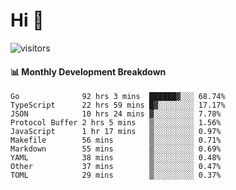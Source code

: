 # Hi 👋
 
![visitors](https://visitor-badge.glitch.me/badge?page_id=sorcererxw.sorcererx)

#### 📊 Monthly Development Breakdown

<!--START_SECTION:waka-->
```text
Go              92 hrs 3 mins  ██████▓░░░ 68.74%
TypeScript      22 hrs 59 mins █▓░░░░░░░░ 17.17%
JSON            10 hrs 24 mins ▓░░░░░░░░░ 7.78%
Protocol Buffer 2 hrs 5 mins   ▒░░░░░░░░░ 1.56%
JavaScript      1 hr 17 mins   ▒░░░░░░░░░ 0.97%
Makefile        56 mins        ▒░░░░░░░░░ 0.71%
Markdown        55 mins        ▒░░░░░░░░░ 0.69%
YAML            38 mins        ▒░░░░░░░░░ 0.48%
Other           37 mins        ▒░░░░░░░░░ 0.47%
TOML            29 mins        ▒░░░░░░░░░ 0.37%
```
<!--END_SECTION:waka-->
